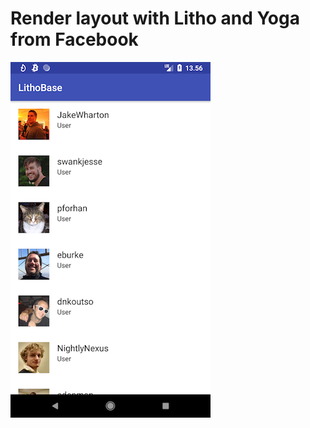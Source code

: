 # Render layout with Litho and Yoga from Facebook

![Litho With Yoga Layout](https://github.com/ariefannur/litho-view-listdata/blob/master/litho-base-layout.png)
